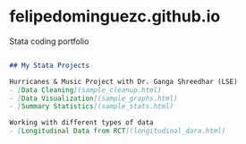 # felipedominguezc.github.io
Stata coding portfolio

```markdown

## My Stata Projects

Hurricanes & Music Project with Dr. Ganga Shreedhar (LSE)
- [Data Cleaning](sample_cleanup.html)
- [Data Visualization](sample_graphs.html)
- [Summary Statistics](sample_stats.html)

Working with different types of data
- [Longitudinal Data from RCT](longitudinal_dara.html)
